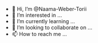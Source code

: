 - 👋 Hi, I’m @Naama-Weber-Torii
- 👀 I’m interested in ...
- 🌱 I’m currently learning ...
- 💞️ I’m looking to collaborate on ...
- 📫 How to reach me ...

<!---
Naama-Weber-Torii/Naama-Weber-Torii is a ✨ special ✨ repository because its `README.md` (this file) appears on your GitHub profile.
You can click the Preview link to take a look at your changes.
--->
